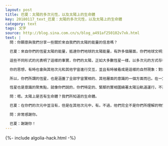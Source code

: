 ```yaml
---
layout: post
title: 巴夏：太陽的多次元性，以及太陽上的生命體
key: 20180117_text_巴夏：太陽的多次元性，以及太陽上的生命體
category: text
tags: 文字
source: http://blog.sina.com.cn/s/blog_a491af250102v7xk.html
text: |
  問：你願意與我們分享一些關於來自我們的太陽的能量的信息嗎？

  巴夏：來自你們的恆星太陽的能量，抵達你們地球的太陽能量，有許多個層面，你們地球文明只知道其中的一部分。首先，你們很容易感知到的電磁能量，是由不同形式的光組成的，而你們的儀器設備卻無法察覺到它們。

  這些不同形式的光表明了這樣的事實，你們的太陽，正如大多數恆星一樣，以多次元的方式存在著；它在其他次元裡的樣子與你們所感知到樣子的是不同的。在一定意義上，它是關口和門戶。它也是——正如許多恆星一樣——一種物質表示，或者是一個本身是全部其他次元、其他宇宙的意識的一個方面。

  你的思想，有時也會與其他次元和其他宇宙進行交互，並且有時被看成是這樣的自然現象：對於其他生命體和其他次元來說，你的思想就像生命的火花，就像天上的恆星。

  所以，你們所謂的恆星，也是涵蓋了全部宇宙實相的、其他層面的意識的一個方面而已。在一定意義上，它們也是通往其他次元的門戶；它們是管道，通過它們，能量在不同次元的實相之間來來往往。

  恆星也是意識的聚焦點，就像你們說的，你們特定的、緊鄰的實相圍繞著太陽沿軌道運行，不過，其運行並不僅指物質上的。任何特定恆星的特性，也將決定著在任意特定系統內表達它自己的意識的類型。因為有許多不同類型的輻射或振動諧波，它們決定了不同行星系統的密度、可生活性和可居住性，決定了意識以何種方式表達它自己為一個生理的生命形式。你明白了嗎？

  問：嗯。太陽上是否有生命體？我們所知道的生命體。

  巴夏：在你們的次元中並沒有，但是在其他次元中，有。不過，他們完全不是你們所理解的物質性的生命體。同樣的，他們是一個意識全體方面（面向）之內的意識的方面，正如你和我都是上帝的想法，是上帝的夢的一部分一樣，但是我們也有我們自己的有效性。可以這樣說，生活在太陽裡的生命體——這是一種非常口語化的說法——也是更大意識的方面。他們有他們自己的有效性和自我意識。他們根本不存在於你們的物質次元中，按照你們對生命的理解，他們不是生命體。

  問：非常感謝你。

  巴夏：謝謝你！
---
```


{%- include algolia-hack.html -%}
